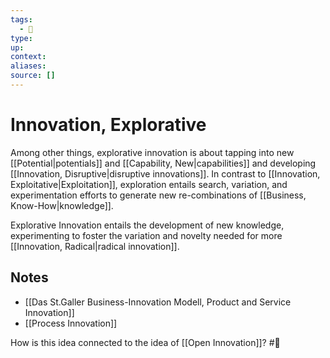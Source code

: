 ```yaml
---
tags:
  - 🌱 
type:
up:
context:
aliases:
source: []
---
```


# Innovation, Explorative

Among other things, explorative innovation is about tapping into new [[Potential|potentials]] and [[Capability, New|capabilities]] and developing [[Innovation, Disruptive|disruptive innovations]]. In contrast to [[Innovation, Exploitative|Exploitation]], exploration entails search, variation, and experimentation efforts to generate new re-combinations of [[Business, Know-How|knowledge]].

Explorative Innovation entails the development of new knowledge, experimenting to foster the variation and novelty needed for more [[Innovation, Radical|radical innovation]].

## Notes

- [[Das St.Galler Business-Innovation Modell, Product and Service Innovation]]
- [[Process Innovation]]

How is this idea connected to the idea of [[Open Innovation]]? #🎱
